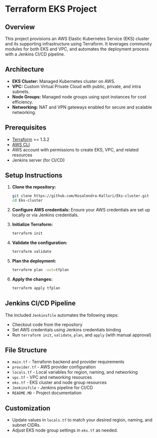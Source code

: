 # Terraform EKS Project

## Overview
This project provisions an AWS Elastic Kubernetes Service (EKS) cluster and its supporting infrastructure using Terraform. It leverages community modules for both EKS and VPC, and automates the deployment process with a Jenkins CI/CD pipeline.

## Architecture
- **EKS Cluster:** Managed Kubernetes cluster on AWS.
- **VPC:** Custom Virtual Private Cloud with public, private, and intra subnets.
- **Node Groups:** Managed node groups using spot instances for cost efficiency.
- **Networking:** NAT and VPN gateways enabled for secure and scalable networking.

## Prerequisites
- [Terraform](https://www.terraform.io/downloads.html) >= 1.3.2
- [AWS CLI](https://aws.amazon.com/cli/)
- AWS account with permissions to create EKS, VPC, and related resources
- Jenkins server (for CI/CD)

## Setup Instructions
1. **Clone the repository:**
   ```sh
   git clone https://github.com/Kosalendra-Kalluri/Eks-cluster.git
   cd Eks-cluster
   ```
2. **Configure AWS credentials:**
   Ensure your AWS credentials are set up locally or via Jenkins credentials.

3. **Initialize Terraform:**
   ```sh
   terraform init
   ```

4. **Validate the configuration:**
   ```sh
   terraform validate
   ```

5. **Plan the deployment:**
   ```sh
   terraform plan -out=tfplan
   ```

6. **Apply the changes:**
   ```sh
   terraform apply tfplan
   ```

## Jenkins CI/CD Pipeline
The included `Jenkinsfile` automates the following steps:
- Checkout code from the repository
- Set AWS credentials using Jenkins credentials binding
- Run `terraform init`, `validate`, `plan`, and `apply` (with manual approval)

## File Structure
- `main.tf` - Terraform backend and provider requirements
- `provider.tf` - AWS provider configuration
- `locals.tf` - Local variables for region, naming, and networking
- `vpc.tf` - VPC and networking resources
- `eks.tf` - EKS cluster and node group resources
- `Jenkinsfile` - Jenkins pipeline for CI/CD
- `README.MD` - Project documentation

## Customization
- Update values in `locals.tf` to match your desired region, naming, and subnet CIDRs.
- Adjust EKS node group settings in `eks.tf` as needed.
